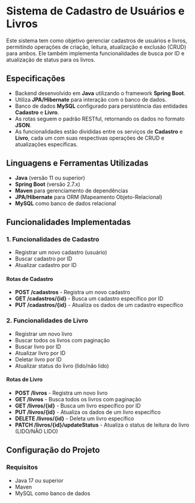 <body>

<h1>Sistema de Cadastro de Usuários e Livros</h1>

<p>Este sistema tem como objetivo gerenciar cadastros de usuários e livros, permitindo operações de criação, leitura, atualização e exclusão (CRUD) para ambos. Ele também implementa funcionalidades de busca por ID e atualização de status para os livros.</p>

<h2>Especificações</h2>
<ul>
    <li>Backend desenvolvido em <strong>Java</strong> utilizando o framework <strong>Spring Boot</strong>.</li>
    <li>Utiliza <strong>JPA/Hibernate</strong> para interação com o banco de dados.</li>
    <li>Banco de dados <strong>MySQL</strong> configurado para persistência das entidades <strong>Cadastro</strong> e <strong>Livro</strong>.</li>
    <li>As rotas seguem o padrão RESTful, retornando os dados no formato <strong>JSON</strong>.</li>
    <li>As funcionalidades estão divididas entre os serviços de <strong>Cadastro</strong> e <strong>Livro</strong>, cada um com suas respectivas operações de CRUD e atualizações específicas.</li>
</ul>

<h2>Linguagens e Ferramentas Utilizadas</h2>
<ul>
    <li><strong>Java</strong> (versão 11 ou superior)</li>
    <li><strong>Spring Boot</strong> (versão 2.7.x)</li>
    <li><strong>Maven</strong> para gerenciamento de dependências</li>
    <li><strong>JPA/Hibernate</strong> para ORM (Mapeamento Objeto-Relacional)</li>
    <li><strong>MySQL</strong> como banco de dados relacional</li>
</ul>

<h2>Funcionalidades Implementadas</h2>

<h3>1. Funcionalidades de Cadastro</h3>
<ul>
    <li>Registrar um novo cadastro (usuário)</li>
    <li>Buscar cadastro por ID</li>
    <li>Atualizar cadastro por ID</li>
</ul>

<h4>Rotas de Cadastro</h4>
<ul>
    <li><strong>POST /cadastros</strong> - Registra um novo cadastro</li>
    <li><strong>GET /cadastros/{id}</strong> - Busca um cadastro específico por ID</li>
    <li><strong>PUT /cadastros/{id}</strong> - Atualiza os dados de um cadastro específico</li>
</ul>

<h3>2. Funcionalidades de Livro</h3>
<ul>
    <li>Registrar um novo livro</li>
    <li>Buscar todos os livros com paginação</li>
    <li>Buscar livro por ID</li>
    <li>Atualizar livro por ID</li>
    <li>Deletar livro por ID</li>
    <li>Atualizar status do livro (lido/não lido)</li>
</ul>

<h4>Rotas de Livro</h4>
<ul>
    <li><strong>POST /livros</strong> - Registra um novo livro</li>
    <li><strong>GET /livros</strong> - Busca todos os livros com paginação</li>
    <li><strong>GET /livros/{id}</strong> - Busca um livro específico por ID</li>
    <li><strong>PUT /livros/{id}</strong> - Atualiza os dados de um livro específico</li>
    <li><strong>DELETE /livros/{id}</strong> - Deleta um livro específico</li>
    <li><strong>PATCH /livros/{id}/updateStatus</strong> - Atualiza o status de leitura do livro (LIDO/NÃO LIDO)</li>
</ul>

<h2>Configuração do Projeto</h2>

<h3>Requisitos</h3>
<ul>
    <li>Java 17 ou superior</li>
    <li>Maven</li>
    <li>MySQL como banco de dados</li>
</ul>


</body>